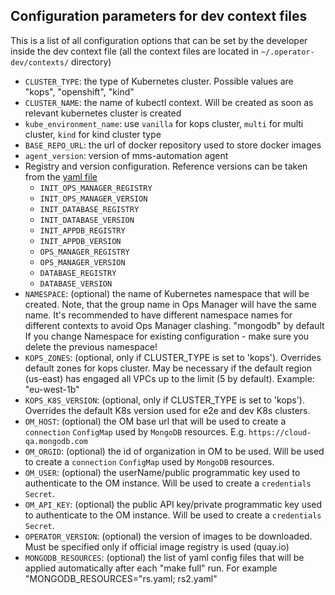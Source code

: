 
## Configuration parameters for dev context files

This is a list of all configuration options that can be set by the developer inside the dev context file
(all the context files are located in `~/.operator-dev/contexts/` directory)

* `CLUSTER_TYPE`: the type of Kubernetes cluster. Possible values are "kops", "openshift", "kind"
* `CLUSTER_NAME`: the name of kubectl context. Will be created as soon as relevant kubernetes cluster is created
* `kube_environment_name`: use `vanilla` for kops cluster, `multi` for multi cluster, `kind` for kind cluster type 
* `BASE_REPO_URL`: the url of docker repository used to store docker images
* `agent_version`: version of mms-automation agent
* Registry and version configuration. Reference versions can be taken from the [yaml file](../../../public/mongodb-enterprise.yaml)
  * `INIT_OPS_MANAGER_REGISTRY` 
  * `INIT_OPS_MANAGER_VERSION`
  * `INIT_DATABASE_REGISTRY`
  * `INIT_DATABASE_VERSION`
  * `INIT_APPDB_REGISTRY`
  * `INIT_APPDB_VERSION`
  * `OPS_MANAGER_REGISTRY`
  * `OPS_MANAGER_VERSION`
  * `DATABASE_REGISTRY`
  * `DATABASE_VERSION`
* `NAMESPACE`: (optional) the name of Kubernetes namespace that will be created. Note, that the group name
            in Ops Manager will have the same name. It's recommended to have different namespace names for different
            contexts to avoid Ops Manager clashing. "mongodb" by default
            If you change Namespace for existing configuration - make sure you delete the previous namespace!
* `KOPS_ZONES`: (optional, only if CLUSTER_TYPE is set to 'kops'). Overrides default zones for kops cluster. May be
            necessary if the default region (us-east) has engaged all VPCs up to the limit (5 by default). Example: "eu-west-1b"
* `KOPS_K8S_VERSION`: (optional, only if CLUSTER_TYPE is set to 'kops'). Overrides the default K8s version used for 
e2e and dev K8s clusters. 
* `OM_HOST`: (optional) the OM base url that will be used to create a `connection` `ConfigMap` used by `MongoDB` resources. E.g. `https://cloud-qa.mongodb.com`
* `OM_ORGID`: (optional) the id of organization in OM to be used. Will be used to create a `connection` `ConfigMap` used by `MongoDB` resources.
* `OM_USER`: (optional) the userName/public programmatic key used to authenticate to the OM instance. Will be used to create a `credentials` `Secret`.
* `OM_API_KEY`: (optional) the public API key/private programmatic key used to authenticate to the OM instance. Will be used to create a `credentials` `Secret`.
* `OPERATOR_VERSION`: (optional) the version of images to be downloaded. Must be specified only if official image
            registry is used (quay.io)
* `MONGODB_RESOURCES`: (optional) the list of yaml config files that will be applied automatically after each "make full"
             run. For example "MONGODB_RESOURCES="rs.yaml; rs2.yaml"
